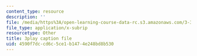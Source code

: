 ```yaml
---
content_type: resource
description: ''
file: /media/https%3A/open-learning-course-data-rc.s3.amazonaws.com/3-320-atomistic-computer-modeling-of-materials-sma-5107-spring-2005/4590f7dccd6c5ce1b1474e248bd8b530_WAc7fQ1qzAc.vtt
file_type: application/x-subrip
resourcetype: Other
title: 3play caption file
uid: 4590f7dc-cd6c-5ce1-b147-4e248bd8b530
---
```

